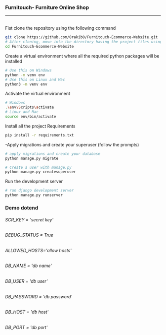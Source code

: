 ### Furnitouch- Furniture Online Shop
<hr>


<br>
Fist clone the repository using the following command

```bash
git clone https://github.com/0rakib0/Furnitouch-Ecommerce-Website.git
# After cloning, move into the directory having the project files using the change directory command
cd Furnitouch-Ecommerce-Website
```
Create a virtual environment where all the required python packages will be installed

```bash
# Use this on Windows
python -m venv env
# Use this on Linux and Mac
python3 -m venv env
```
Activate the virtual environment

```bash
# Windows
.\env\Scripts\activate
# Linux and Mac
source env/bin/activate
```
Install all the project Requirements
```bash
pip install -r requirements.txt
```
-Apply migrations and create your superuser (follow the prompts)
```bash
# apply migrations and create your database
python manage.py migrate

# Create a user with manage.py
python manage.py createsuperuser
```

Run the development server

```bash
# run django development server
python manage.py runserver
```



### Demo dotend 

###### SCR_KEY = 'secret key'
###### DEBUG_STATUS = True
###### ALLOWED_HOSTS='allow hosts'
###### DB_NAME = 'db name'
###### DB_USER = 'db user'
###### DB_PASSWORD = 'db password'
###### DB_HOST = 'db host'
###### DB_PORT = 'db port'
